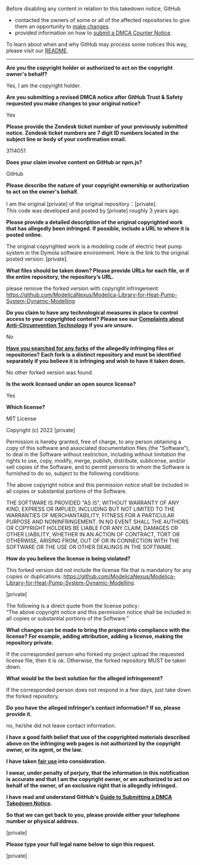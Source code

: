Before disabling any content in relation to this takedown notice, GitHub
- contacted the owners of some or all of the affected repositories to give them an opportunity to [make changes](https://docs.github.com/en/github/site-policy/dmca-takedown-policy#a-how-does-this-actually-work).
- provided information on how to [submit a DMCA Counter Notice](https://docs.github.com/en/articles/guide-to-submitting-a-dmca-counter-notice).

To learn about when and why GitHub may process some notices this way, please visit our [README](https://github.com/github/dmca/blob/master/README.md#anatomy-of-a-takedown-notice).

---

**Are you the copyright holder or authorized to act on the copyright owner's behalf?**

Yes, I am the copyright holder.

**Are you submitting a revised DMCA notice after GitHub Trust & Safety requested you make changes to your original notice?**

Yes

**Please provide the Zendesk ticket number of your previously submitted notice. Zendesk ticket numbers are 7 digit ID numbers located in the subject line or body of your confirmation email.**

3114051

**Does your claim involve content on GitHub or npm.js?**

GitHub

**Please describe the nature of your copyright ownership or authorization to act on the owner's behalf.**

I am the original [private] of the original repository：[private].  
This code was developed and posted by [private] roughly 3 years ago.

**Please provide a detailed description of the original copyrighted work that has allegedly been infringed. If possible, include a URL to where it is posted online.**

The original copyrighted work is a modeling code of electric heat pump system in the Dymola software environment. Here is the link to the original posted version: [private].

**What files should be taken down? Please provide URLs for each file, or if the entire repository, the repository’s URL.**

please remove the forked version with copyright infringement: https://github.com/ModelicaNexus/Modelica-Library-for-Heat-Pump-System-Dynamic-Modelling

**Do you claim to have any technological measures in place to control access to your copyrighted content? Please see our <a href="https://docs.github.com/articles/guide-to-submitting-a-dmca-takedown-notice#complaints-about-anti-circumvention-technology">Complaints about Anti-Circumvention Technology</a> if you are unsure.**

No

**<a href="https://docs.github.com/articles/dmca-takedown-policy#b-what-about-forks-or-whats-a-fork">Have you searched for any forks</a> of the allegedly infringing files or repositories? Each fork is a distinct repository and must be identified separately if you believe it is infringing and wish to have it taken down.**

No other forked version was found.

**Is the work licensed under an open source license?**

Yes

**Which license?**

MIT License

Copyright (c) 2022 [private]

Permission is hereby granted, free of charge, to any person obtaining a copy
of this software and associated documentation files (the "Software"), to deal
in the Software without restriction, including without limitation the rights
to use, copy, modify, merge, publish, distribute, sublicense, and/or sell
copies of the Software, and to permit persons to whom the Software is
furnished to do so, subject to the following conditions:

The above copyright notice and this permission notice shall be included in all
copies or substantial portions of the Software.

THE SOFTWARE IS PROVIDED "AS IS", WITHOUT WARRANTY OF ANY KIND, EXPRESS OR
IMPLIED, INCLUDING BUT NOT LIMITED TO THE WARRANTIES OF MERCHANTABILITY,
FITNESS FOR A PARTICULAR PURPOSE AND NONINFRINGEMENT. IN NO EVENT SHALL THE
AUTHORS OR COPYRIGHT HOLDERS BE LIABLE FOR ANY CLAIM, DAMAGES OR OTHER
LIABILITY, WHETHER IN AN ACTION OF CONTRACT, TORT OR OTHERWISE, ARISING FROM,
OUT OF OR IN CONNECTION WITH THE SOFTWARE OR THE USE OR OTHER DEALINGS IN THE
SOFTWARE.

**How do you believe the license is being violated?**

This forked version did not include the license file that is mandatory for any copies or duplications: https://github.com/ModelicaNexus/Modelica-Library-for-Heat-Pump-System-Dynamic-Modelling.


[private]

The following is a direct quote from the license policy:  
“The above copyright notice and this permission notice shall be included in all copies or substantial portions of the Software.”

**What changes can be made to bring the project into compliance with the license? For example, adding attribution, adding a license, making the repository private.**

If the corresponded person who forked my project upload the requested license file, then it is ok. Otherwise, the forked repository MUST be taken down.

**What would be the best solution for the alleged infringement?**

If the corresponded person does not respond in a few days, just take down the forked repository.

**Do you have the alleged infringer’s contact information? If so, please provide it.**

no, he/she did not leave contact information.

**I have a good faith belief that use of the copyrighted materials described above on the infringing web pages is not authorized by the copyright owner, or its agent, or the law.**

**I have taken <a href="https://www.lumendatabase.org/topics/22">fair use</a> into consideration.**

**I swear, under penalty of perjury, that the information in this notification is accurate and that I am the copyright owner, or am authorized to act on behalf of the owner, of an exclusive right that is allegedly infringed.**

**I have read and understand GitHub's <a href="https://docs.github.com/articles/guide-to-submitting-a-dmca-takedown-notice/">Guide to Submitting a DMCA Takedown Notice</a>.**

**So that we can get back to you, please provide either your telephone number or physical address.**

[private]

**Please type your full legal name below to sign this request.**

[private]
